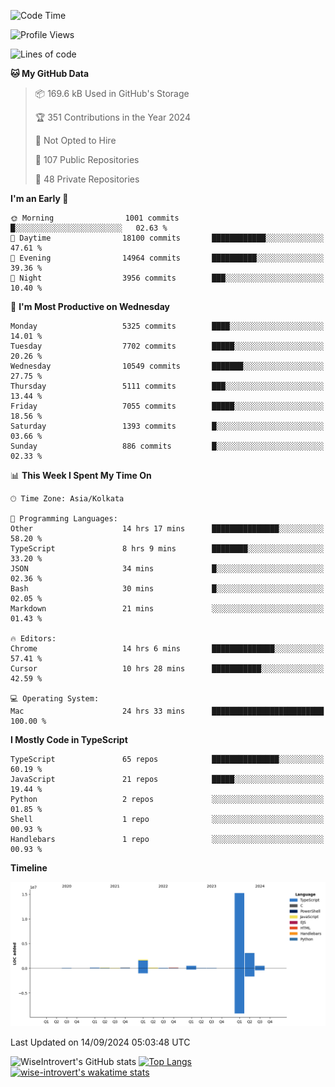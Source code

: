 <!--START_SECTION:waka-->
![Code Time](http://img.shields.io/badge/Code%20Time-1%2C604%20hrs%2057%20mins-blue)

![Profile Views](http://img.shields.io/badge/Profile%20Views-0-blue)

![Lines of code](https://img.shields.io/badge/From%20Hello%20World%20I%27ve%20Written-21.6%20million%20lines%20of%20code-blue)

**🐱 My GitHub Data** 

> 📦 169.6 kB Used in GitHub's Storage 
 > 
> 🏆 351 Contributions in the Year 2024
 > 
> 🚫 Not Opted to Hire
 > 
> 📜 107 Public Repositories 
 > 
> 🔑 48 Private Repositories 
 > 
**I'm an Early 🐤** 

```text
🌞 Morning                1001 commits        █░░░░░░░░░░░░░░░░░░░░░░░░   02.63 % 
🌆 Daytime                18100 commits       ████████████░░░░░░░░░░░░░   47.61 % 
🌃 Evening                14964 commits       ██████████░░░░░░░░░░░░░░░   39.36 % 
🌙 Night                  3956 commits        ███░░░░░░░░░░░░░░░░░░░░░░   10.40 % 
```
📅 **I'm Most Productive on Wednesday** 

```text
Monday                   5325 commits        ████░░░░░░░░░░░░░░░░░░░░░   14.01 % 
Tuesday                  7702 commits        █████░░░░░░░░░░░░░░░░░░░░   20.26 % 
Wednesday                10549 commits       ███████░░░░░░░░░░░░░░░░░░   27.75 % 
Thursday                 5111 commits        ███░░░░░░░░░░░░░░░░░░░░░░   13.44 % 
Friday                   7055 commits        █████░░░░░░░░░░░░░░░░░░░░   18.56 % 
Saturday                 1393 commits        █░░░░░░░░░░░░░░░░░░░░░░░░   03.66 % 
Sunday                   886 commits         █░░░░░░░░░░░░░░░░░░░░░░░░   02.33 % 
```


📊 **This Week I Spent My Time On** 

```text
🕑︎ Time Zone: Asia/Kolkata

💬 Programming Languages: 
Other                    14 hrs 17 mins      ███████████████░░░░░░░░░░   58.20 % 
TypeScript               8 hrs 9 mins        ████████░░░░░░░░░░░░░░░░░   33.20 % 
JSON                     34 mins             █░░░░░░░░░░░░░░░░░░░░░░░░   02.36 % 
Bash                     30 mins             █░░░░░░░░░░░░░░░░░░░░░░░░   02.05 % 
Markdown                 21 mins             ░░░░░░░░░░░░░░░░░░░░░░░░░   01.43 % 

🔥 Editors: 
Chrome                   14 hrs 6 mins       ██████████████░░░░░░░░░░░   57.41 % 
Cursor                   10 hrs 28 mins      ███████████░░░░░░░░░░░░░░   42.59 % 

💻 Operating System: 
Mac                      24 hrs 33 mins      █████████████████████████   100.00 % 
```

**I Mostly Code in TypeScript** 

```text
TypeScript               65 repos            ███████████████░░░░░░░░░░   60.19 % 
JavaScript               21 repos            █████░░░░░░░░░░░░░░░░░░░░   19.44 % 
Python                   2 repos             ░░░░░░░░░░░░░░░░░░░░░░░░░   01.85 % 
Shell                    1 repo              ░░░░░░░░░░░░░░░░░░░░░░░░░   00.93 % 
Handlebars               1 repo              ░░░░░░░░░░░░░░░░░░░░░░░░░   00.93 % 
```



**Timeline**

![Lines of Code chart](https://raw.githubusercontent.com/wise-introvert/wise-introvert/master/assets/bar_graph.png)


 Last Updated on 14/09/2024 05:03:48 UTC
<!--END_SECTION:waka-->

![WiseIntrovert's GitHub stats](https://github-readme-stats.vercel.app/api?username=wise-introvert&count_private=true&show_icons=true)
[![Top Langs](https://github-readme-stats.vercel.app/api/top-langs/?username=wise-introvert&langs_count=10)](https://github.com/anuraghazra/github-readme-stats)
[![wise-introvert's wakatime stats](https://github-readme-stats.vercel.app/api/wakatime?username=wiseintrovert)](https://github.com/anuraghazra/github-readme-stats)
